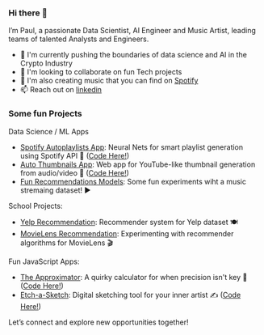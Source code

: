 ### Hi there 👋

I’m Paul, a passionate Data Scientist, AI Engineer and Music Artist, leading teams of talented Analysts and Engineers.

- 🔭 I'm currently pushing the boundaries of data science and AI in the Crypto Industry
- 👯 I'm looking to collaborate on fun Tech projects
- 💬 I'm also creating music that you can find on [Spotify](https://open.spotify.com/artist/06eMSN9Y5cS7EZX6nnkxpC?si=21be9daf5b0f452e)
- 📫 Reach out on [linkedin](https://www.linkedin.com/in/doanpaul/)

### Some fun Projects

Data Science / ML Apps
- [Spotify Autoplaylists App](https://autoplaylists.streamlit.app/): Neural Nets for smart playlist generation using Spotify API 🎵 ([Code Here!](https://github.com/pauldoan/autoplaylists))
- [Auto Thumbnails App](https://autothumbnails-captions.streamlit.app/): Web app for YouTube-like thumbnail generation from audio/video 🎥 ([Code Here!](https://github.com/pauldoan/autothumbnails))
- [Fun Recommendations Models](https://github.com/pauldoan/spotrec): Some fun experiments wiht a music stremaing dataset! ▶️

School Projects:
- [Yelp Recommendation](https://github.com/pauldoan/yelp-recommendation): Recommender system for Yelp dataset 🍽️
- [MovieLens Recommendation](https://github.com/pauldoan/movielens-recommendation): Experimenting with recommender algorithms for MovieLens 🎬

Fun JavaScript Apps:
- [The Approximator](https://pauldoan.github.io/approximator/): A quirky calculator for when precision isn't key 🧮 ([Code Here!](https://github.com/pauldoan/approximator))
- [Etch-a-Sketch](https://pauldoan.github.io/etch-a-sketch): Digital sketching tool for your inner artist ✍️ ([Code Here!](https://github.com/pauldoan/etch-a-sketch))

Let’s connect and explore new opportunities together!
